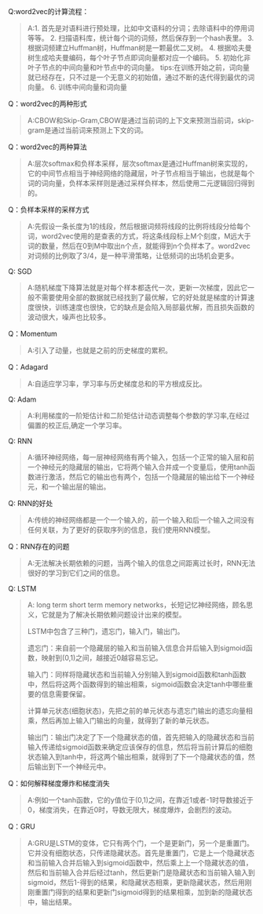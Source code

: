 Q:word2vec的计算流程：
> A:1. 首先是对语料进行预处理，比如中文语料的分词；去除语料中的停用词等等。
> 2. 扫描语料库，统计每个词的词频，然后保存到一个hash表里。
> 3. 根据词频建立Huffman树，Huffman树是一颗最优二叉树。
> 4. 根据哈夫曼树生成哈夫曼编码，每个叶子节点即词向量都对应一个编码。
> 5. 初始化非叶子节点的中间向量和叶节点中的词向量。
tips:在训练开始之前，词向量就已经存在，只不过是一个无意义的初始值，通过不断的迭代得到最优的词向量。
> 6. 训练中间向量和词向量

Q：word2vec的两种形式
> A:CBOW和Skip-Gram,CBOW是通过当前词的上下文来预测当前词，skip-gram是通过当前词来预测上下文的词。

Q：word2vec的两种算法
> A:层次softmax和负样本采样，层次softmax是通过Huffman树来实现的，它的中间节点相当于神经网络的隐藏层，叶子节点相当于输出，也就是每个词的词向量，负样本采样则是通过采样负样本，然后使用二元逻辑回归得到的。

Q：负样本采样的采样方式
> A:先假设一条长度为1的线段，然后根据词频将线段的比例将线段分给每个词，word2vec使用的是查表的方式，将这条线段标上M个刻度，M远大于词的数量，然后在0到M中取出n个点，就能得到n个负样本了。word2vec对词频的比例取了3/4，是一种平滑策略，让低频词的出场机会更多。

Q: SGD
> A:随机梯度下降算法就是对每个样本都迭代一次，更新一次梯度，因此它一般不需要使用全部的数据就已经找到了最优解，它的好处就是梯度的计算速度很快，训练速度也很快，它的缺点是会陷入局部最优解，而且损失函数的波动很大，噪声也比较多。

Q：Momentum
> A:引入了动量，也就是之前的历史梯度的累积。

Q：Adagard
> A:自适应学习率，学习率与历史梯度总和的平方根成反比。

Q: Adam
> A:利用梯度的一阶矩估计和二阶矩估计动态调整每个参数的学习率,在经过偏置的校正后,确定一个学习率。

Q: RNN
> A:循环神经网络，每一层神经网络有两个输入，包括一个正常的输入层和前一个神经元的隐藏层的输出，它将两个输入合并成一个变量后，使用tanh函数进行激活，然后它的输出也有两个，包括一个隐藏层的输出给下一个神经元，和一个输出层的输出。

Q: RNN的好处
> A:传统的神经网络都是一个一个输入的，前一个输入和后一个输入之间没有任何关联，为了更好的获取序列的信息，我们使用RNN模型。

Q：RNN存在的问题
> A:无法解决长期依赖的问题，当两个输入的信息之间距离过长时，RNN无法很好的学习到它们之间的信息。

Q: LSTM
> A: long term short term memory networks，长短记忆神经网络，顾名思义，它就是为了解决长期依赖问题设计出来的模型。
> 
> LSTM中包含了三种门，遗忘门，输入门，输出门。
>
>遗忘门：来自前一个隐藏层的输入和当前输入信息合并后输入到sigmoid函数，映射到(0,1)之间，越接近0越容易忘记。
>
>输入门：同样将隐藏状态和当前输入分别输入到sigmoid函数和tanh函数中，然后将这两个函数得到的输出相乘，sigmoid函数会决定tanh中哪些重要的信息需要保留。
>
>计算单元状态(细胞状态)，先把之前的单元状态与遗忘门输出的遗忘向量相乘，然后再加上输入门输出的向量，就得到了新的单元状态。
>
>输出门：输出门决定了下一个隐藏状态的值，首先把输入的隐藏状态和当前输入传递给sigmoid函数来确定应该保存的信息，然后将当前计算后的细胞状态输入到tanh中，将这两个输出相乘，就得到了下一个隐藏状态的值，然后输出到下一个神经元中。

Q：如何解释梯度爆炸和梯度消失
> A:例如一个tanh函数，它的y值位于(0,1)之间，在靠近1或者-1时导数接近于0，梯度消失，在靠近0时，导数无限大，梯度爆炸，会剧烈的波动。

Q：GRU
> A:GRU是LSTM的变体，它只有两个门，一个是更新门，另一个是重置门。它并没有细胞状态，只传递隐藏状态。首先是重置门，它是上一个隐藏状态和当前输入合并后输入到sigmoid函数中，然后乘上上一个隐藏状态的值，然后和当前输入合并后经过tanh，然后更新门是隐藏状态和当前输入输入到sigmoid，然后1-得到的结果，和隐藏状态相乘，更新隐藏状态，然后用刚刚重置门得到的结果和更新门sigmoid得到的结果相乘，加到新的隐藏状态中，输出结果。